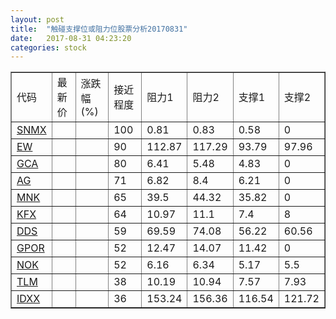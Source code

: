 ```yaml
---
layout: post
title:  "触碰支撑位或阻力位股票分析20170831"
date:   2017-08-31 04:23:20
categories: stock
---
```

<script type="text/javascript">
var stockList = []
stockList.push('gb_snmx');
stockList.push('gb_ew');
stockList.push('gb_gca');
stockList.push('gb_ag');
stockList.push('gb_mnk');
stockList.push('gb_kfx');
stockList.push('gb_dds');
stockList.push('gb_gpor');
stockList.push('gb_nok');
stockList.push('gb_tlm');
stockList.push('gb_idxx');
</script>
<table border="1">
 <tr>
 <td>代码</td>
 <td>最新价</td>
 <td>涨跌幅(%)</td>
 <td>接近程度</td>
 <td>阻力1</td>
 <td>阻力2</td>
 <td>支撑1</td>
 <td>支撑2</td>
</tr>
  <tr id="snmx" class="green">
  <td><a href="http://stock.finance.sina.com.cn/usstock/quotes/SNMX.html" target="_blank">SNMX</a></td><td></td><td></td><td>100</td><td>0.81</td><td>0.83</td><td>0.58</td><td>0</td></tr>
  <tr id="ew" class="red">
  <td><a href="http://stock.finance.sina.com.cn/usstock/quotes/EW.html" target="_blank">EW</a></td><td></td><td></td><td>90</td><td>112.87</td><td>117.29</td><td>93.79</td><td>97.96</td></tr>
  <tr id="gca" class="green">
  <td><a href="http://stock.finance.sina.com.cn/usstock/quotes/GCA.html" target="_blank">GCA</a></td><td></td><td></td><td>80</td><td>6.41</td><td>5.48</td><td>4.83</td><td>0</td></tr>
  <tr id="ag" class="red">
  <td><a href="http://stock.finance.sina.com.cn/usstock/quotes/AG.html" target="_blank">AG</a></td><td></td><td></td><td>71</td><td>6.82</td><td>8.4</td><td>6.21</td><td>0</td></tr>
  <tr id="mnk" class="red">
  <td><a href="http://stock.finance.sina.com.cn/usstock/quotes/MNK.html" target="_blank">MNK</a></td><td></td><td></td><td>65</td><td>39.5</td><td>44.32</td><td>35.82</td><td>0</td></tr>
  <tr id="kfx" class="green">
  <td><a href="http://stock.finance.sina.com.cn/usstock/quotes/KFX.html" target="_blank">KFX</a></td><td></td><td></td><td>64</td><td>10.97</td><td>11.1</td><td>7.4</td><td>8</td></tr>
  <tr id="dds" class="green">
  <td><a href="http://stock.finance.sina.com.cn/usstock/quotes/DDS.html" target="_blank">DDS</a></td><td></td><td></td><td>59</td><td>69.59</td><td>74.08</td><td>56.22</td><td>60.56</td></tr>
  <tr id="gpor" class="red">
  <td><a href="http://stock.finance.sina.com.cn/usstock/quotes/GPOR.html" target="_blank">GPOR</a></td><td></td><td></td><td>52</td><td>12.47</td><td>14.07</td><td>11.42</td><td>0</td></tr>
  <tr id="nok" class="green">
  <td><a href="http://stock.finance.sina.com.cn/usstock/quotes/NOK.html" target="_blank">NOK</a></td><td></td><td></td><td>52</td><td>6.16</td><td>6.34</td><td>5.17</td><td>5.5</td></tr>
  <tr id="tlm" class="green">
  <td><a href="http://stock.finance.sina.com.cn/usstock/quotes/TLM.html" target="_blank">TLM</a></td><td></td><td></td><td>38</td><td>10.19</td><td>10.94</td><td>7.57</td><td>7.93</td></tr>
  <tr id="idxx" class="red">
  <td><a href="http://stock.finance.sina.com.cn/usstock/quotes/IDXX.html" target="_blank">IDXX</a></td><td></td><td></td><td>36</td><td>153.24</td><td>156.36</td><td>116.54</td><td>121.72</td></tr>
</table>
